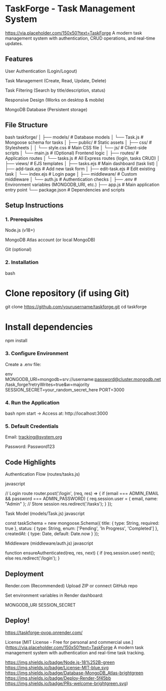 # TaskForge - Task Management System
https://via.placeholder.com/150x50?text=TaskForge
A modern task management system with authentication, CRUD operations, and real-time updates.

## Features
User Authentication (Login/Logout)

Task Management (Create, Read, Update, Delete)

Task Filtering (Search by title/description, status)

Responsive Design (Works on desktop & mobile)

MongoDB Database (Persistent storage)

## File Structure
bash
taskforge/
│
├── models/               # Database models
│   └── Task.js           # Mongoose schema for tasks
│
├── public/               # Static assets
│   ├── css/              # Stylesheets
│   │   └── style.css     # Main CSS file
│   └── js/               # Client-side scripts
│       └── main.js       # (Optional) Frontend logic
│
├── routes/               # Application routes
│   └── tasks.js          # All Express routes (login, tasks CRUD)
│
├── views/                # EJS templates
│   ├── tasks.ejs         # Main dashboard (task list)
│   ├── add-task.ejs      # Add new task form
│   ├── edit-task.ejs     # Edit existing task
│   └── index.ejs         # Login page
│
├── middleware/           # Custom middleware
│   └── auth.js           # Authentication checks
│
├── .env                  # Environment variables (MONGODB_URI, etc.)
├── app.js                # Main application entry point
└── package.json          # Dependencies and scripts

## Setup Instructions

### 1. Prerequisites
Node.js (v18+)

MongoDB Atlas account (or local MongoDB)

Git (optional)

### 2. Installation
bash

# Clone repository (if using Git)
git clone https://github.com/yourusername/taskforge.git
cd taskforge

# Install dependencies
npm install


### 3. Configure Environment
Create a .env file:

env
MONGODB_URI=mongodb+srv://username:password@cluster.mongodb.net/task_forge?retryWrites=true&w=majority
SESSION_SECRET=your_random_secret_here
PORT=3000

### 4. Run the Application
bash
npm start
→ Access at: http://localhost:3000

### 5. Default Credentials
Email: tracking@system.org

Password: Password123


## Code Highlights

Authentication Flow (routes/tasks.js)

javascript

// Login route
router.post('/login', (req, res) => {
  if (email === ADMIN_EMAIL && password === ADMIN_PASSWORD) {
    req.session.user = { email, name: "Admin" }; // Store session
    res.redirect('/tasks');
  }
});


Task Model (models/Task.js)
javascript

const taskSchema = new mongoose.Schema({
  title: { type: String, required: true },
  status: { type: String, enum: ['Pending', 'In Progress', 'Completed'] },
  createdAt: { type: Date, default: Date.now }
});


Middleware (middleware/auth.js)
javascript


function ensureAuthenticated(req, res, next) {
  if (req.session.user) next(); 
  else res.redirect('/login');
}

## Deployment
Render.com (Recommended)
Upload ZIP or connect GitHub repo

Set environment variables in Render dashboard:

MONGODB_URI
SESSION_SECRET

## Deploy!

https://taskforge-pvop.onrender.com/

License
[MIT License - Free for personal and commercial use.](https://via.placeholder.com/150x50?text=TaskForge
A modern task management system with authentication and real-time task tracking.

https://img.shields.io/badge/Node.js-18%252B-green
https://img.shields.io/badge/License-MIT-blue.svg
https://img.shields.io/badge/Database-MongoDB_Atlas-brightgreen
https://img.shields.io/badge/Deploy-Render-5f45bb
https://img.shields.io/badge/PRs-welcome-brightgreen.svg)

